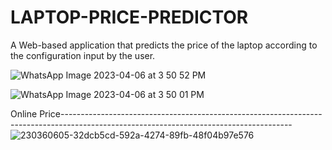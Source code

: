 # LAPTOP-PRICE-PREDICTOR
A Web-based application that predicts the price of the laptop according to the configuration input by the user.

![WhatsApp Image 2023-04-06 at 3 50 52 PM](https://github.com/htyagiop/LAPTOP-PRICE-PREDICTOR/assets/135642974/c3a863c8-0270-46be-9656-dacb62d32132)

![WhatsApp Image 2023-04-06 at 3 50 01 PM](https://github.com/htyagiop/LAPTOP-PRICE-PREDICTOR/assets/135642974/551a8f91-954d-4e9b-abb7-c8b6c78ea0c0)

Online Price---------------------------------------------------------------------------------------------------------------------------------------
![230360605-32dcb5cd-592a-4274-89fb-48f04b97e576](https://github.com/htyagiop/LAPTOP-PRICE-PREDICTOR/assets/135642974/370b1e03-1170-46f0-863e-e3eb79cfabe5)


